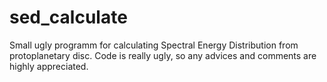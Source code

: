 sed_calculate
=============

Small ugly programm for calculating Spectral Energy Distribution from protoplanetary disc. Code is really ugly, so any advices and comments are highly appreciated.
